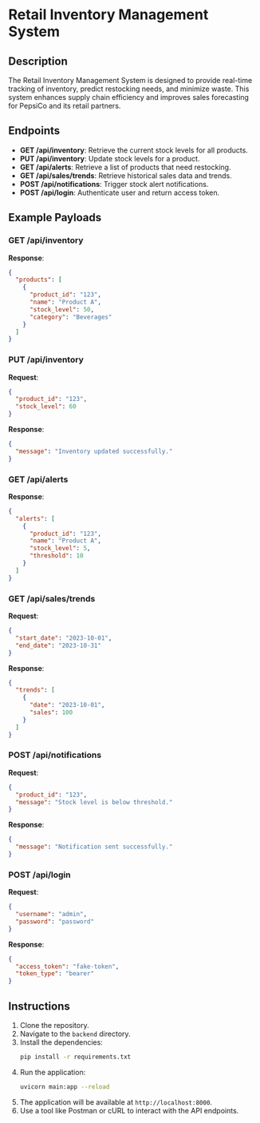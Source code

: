 # Retail Inventory Management System

## Description
The Retail Inventory Management System is designed to provide real-time tracking of inventory, predict restocking needs, and minimize waste. This system enhances supply chain efficiency and improves sales forecasting for PepsiCo and its retail partners.

## Endpoints
- **GET /api/inventory**: Retrieve the current stock levels for all products.
- **PUT /api/inventory**: Update stock levels for a product.
- **GET /api/alerts**: Retrieve a list of products that need restocking.
- **GET /api/sales/trends**: Retrieve historical sales data and trends.
- **POST /api/notifications**: Trigger stock alert notifications.
- **POST /api/login**: Authenticate user and return access token.

## Example Payloads
### GET /api/inventory
**Response**:
```json
{
  "products": [
    {
      "product_id": "123",
      "name": "Product A",
      "stock_level": 50,
      "category": "Beverages"
    }
  ]
}
```

### PUT /api/inventory
**Request**:
```json
{
  "product_id": "123",
  "stock_level": 60
}
```
**Response**:
```json
{
  "message": "Inventory updated successfully."
}
```

### GET /api/alerts
**Response**:
```json
{
  "alerts": [
    {
      "product_id": "123",
      "name": "Product A",
      "stock_level": 5,
      "threshold": 10
    }
  ]
}
```

### GET /api/sales/trends
**Request**:
```json
{
  "start_date": "2023-10-01",
  "end_date": "2023-10-31"
}
```
**Response**:
```json
{
  "trends": [
    {
      "date": "2023-10-01",
      "sales": 100
    }
  ]
}
```

### POST /api/notifications
**Request**:
```json
{
  "product_id": "123",
  "message": "Stock level is below threshold."
}
```
**Response**:
```json
{
  "message": "Notification sent successfully."
}
```

### POST /api/login
**Request**:
```json
{
  "username": "admin",
  "password": "password"
}
```
**Response**:
```json
{
  "access_token": "fake-token",
  "token_type": "bearer"
}
```

## Instructions
1. Clone the repository.
2. Navigate to the `backend` directory.
3. Install the dependencies:
   ```sh
   pip install -r requirements.txt
   ```
4. Run the application:
   ```sh
   uvicorn main:app --reload
   ```
5. The application will be available at `http://localhost:8000`.
6. Use a tool like Postman or cURL to interact with the API endpoints.
